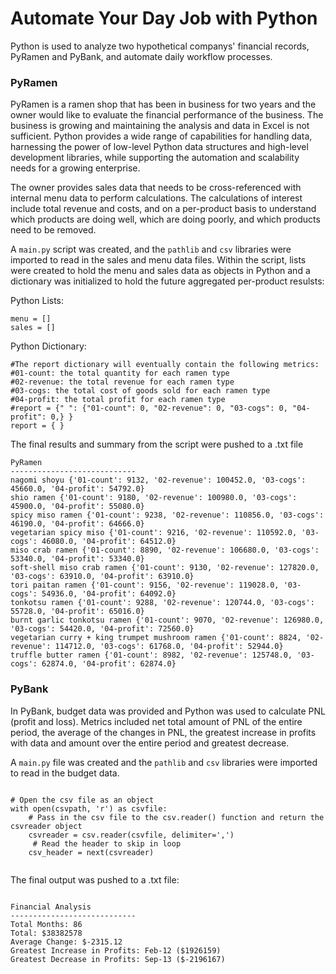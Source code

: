 # Automate Your Day Job with Python

Python is used to analyze two hypothetical companys' financial records, PyRamen and PyBank, and automate daily workflow processes. 

### PyRamen

PyRamen is a ramen shop that has been in business for two years and the owner would like to evaluate the financial performance of the business. The business is growing and maintaining the analysis and data in Excel is not sufficient. Python provides a wide range of capabilities for handling data, harnessing the power of low-level Python data structures and high-level development libraries, while supporting the automation and scalability needs for a growing enterprise.

The owner provides sales data that needs to be cross-referenced with internal menu data to perform calculations. The calculations of interest include total revenue and costs, and on a per-product basis to understand which products are doing well, which are doing poorly, and which products need to be removed.  

A `main.py` script was created, and the `pathlib` and `csv` libraries were imported to read in the sales and menu data files. Within the script, lists were created to hold the menu and sales data as objects in Python and a dictionary was initialized to hold the future aggregated per-product resulsts:  

Python Lists: 

````
menu = []
sales = []

````
Python Dictionary: 

````
#The report dictionary will eventually contain the following metrics:
#01-count: the total quantity for each ramen type
#02-revenue: the total revenue for each ramen type
#03-cogs: the total cost of goods sold for each ramen type
#04-profit: the total profit for each ramen type
#report = {" ": {"01-count": 0, "02-revenue": 0, "03-cogs": 0, "04-profit": 0,} }
report = { }

````

The final results and summary from the script were pushed to a .txt file 

````
PyRamen
----------------------------
nagomi shoyu {'01-count': 9132, '02-revenue': 100452.0, '03-cogs': 45660.0, '04-profit': 54792.0}
shio ramen {'01-count': 9180, '02-revenue': 100980.0, '03-cogs': 45900.0, '04-profit': 55080.0}
spicy miso ramen {'01-count': 9238, '02-revenue': 110856.0, '03-cogs': 46190.0, '04-profit': 64666.0}
vegetarian spicy miso {'01-count': 9216, '02-revenue': 110592.0, '03-cogs': 46080.0, '04-profit': 64512.0}
miso crab ramen {'01-count': 8890, '02-revenue': 106680.0, '03-cogs': 53340.0, '04-profit': 53340.0}
soft-shell miso crab ramen {'01-count': 9130, '02-revenue': 127820.0, '03-cogs': 63910.0, '04-profit': 63910.0}
tori paitan ramen {'01-count': 9156, '02-revenue': 119028.0, '03-cogs': 54936.0, '04-profit': 64092.0}
tonkotsu ramen {'01-count': 9288, '02-revenue': 120744.0, '03-cogs': 55728.0, '04-profit': 65016.0}
burnt garlic tonkotsu ramen {'01-count': 9070, '02-revenue': 126980.0, '03-cogs': 54420.0, '04-profit': 72560.0}
vegetarian curry + king trumpet mushroom ramen {'01-count': 8824, '02-revenue': 114712.0, '03-cogs': 61768.0, '04-profit': 52944.0}
truffle butter ramen {'01-count': 8982, '02-revenue': 125748.0, '03-cogs': 62874.0, '04-profit': 62874.0}

````


### PyBank
In PyBank, budget data was provided and Python was used to calculate PNL (profit and loss). Metrics included net total amount of PNL of the entire period, the average of the changes in PNL, the greatest increase in profits with data and amount over the entire period and greatest decrease. 

A `main.py` file was created and the `pathlib` and `csv` libraries were imported to read in the budget data. 

````

# Open the csv file as an object
with open(csvpath, 'r') as csvfile:
    # Pass in the csv file to the csv.reader() function and return the csvreader object
    csvreader = csv.reader(csvfile, delimiter=',')
     # Read the header to skip in loop
    csv_header = next(csvreader)
    
````

The final output was pushed to a .txt file:

````

Financial Analysis
----------------------------
Total Months: 86
Total: $38382578
Average Change: $-2315.12
Greatest Increase in Profits: Feb-12 ($1926159)
Greatest Decrease in Profits: Sep-13 ($-2196167)

````



